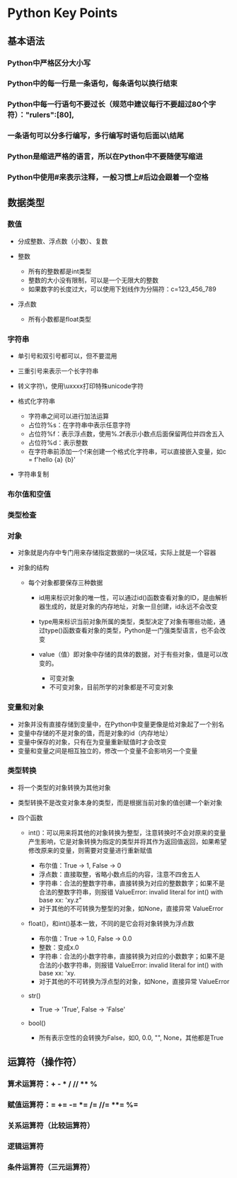 # Python Key Points

## 基本语法

### Python中严格区分大小写

### Python中的每一行是一条语句，每条语句以换行结束

### Python中每一行语句不要过长（规范中建议每行不要超过80个字符）："rulers":[80],

### 一条语句可以分多行编写，多行编写时语句后面以\结尾

### Python是缩进严格的语言，所以在Python中不要随便写缩进

### Python中使用#来表示注释，一般习惯上#后边会跟着一个空格

## 数据类型

### 数值

- 分成整数、浮点数（小数）、复数
- 整数

	- 所有的整数都是int类型
	- 整数的大小没有限制，可以是一个无限大的整数
	- 如果数字的长度过大，可以使用下划线作为分隔符：c=123_456_789

- 浮点数

	- 所有小数都是float类型

### 字符串

- 单引号和双引号都可以，但不要混用
- 三重引号来表示一个长字符串
- 转义字符\，使用\uxxxx打印特殊unicode字符
- 格式化字符串

	- 字符串之间可以进行加法运算
	- 占位符%s：在字符串中表示任意字符
	- 占位符%f：表示浮点数，使用%.2f表示小数点后面保留两位并四舍五入
	- 占位符%d：表示整数
	- 在字符串前添加一个f来创建一个格式化字符串，可以直接嵌入变量，如c = f'hello {a} {b}'

- 字符串复制

### 布尔值和空值

### 类型检查

### 对象

- 对象就是内存中专门用来存储指定数据的一块区域，实际上就是一个容器
- 对象的结构

	- 每个对象都要保存三种数据

		- id用来标识对象的唯一性，可以通过id()函数查看对象的ID，是由解析器生成的，就是对象的内存地址，对象一旦创建，id永远不会改变
		- type用来标识当前对象所属的类型，类型决定了对象有哪些功能，通过type()函数查看对象的类型，Python是一门强类型语言，也不会改变
		- value（值）即对象中存储的具体的数据，对于有些对象，值是可以改变的。

			- 可变对象
			- 不可变对象，目前所学的对象都是不可变对象

### 变量和对象

- 对象并没有直接存储到变量中，在Python中变量更像是给对象起了一个别名
- 变量中存储的不是对象的值，而是对象的id（内存地址）
- 变量中保存的对象，只有在为变量重新赋值时才会改变
- 变量和变量之间是相互独立的，修改一个变量不会影响另一个变量

### 类型转换

- 将一个类型的对象转换为其他对象
- 类型转换不是改变对象本身的类型，而是根据当前对象的值创建一个新对象
- 四个函数

	- int()：可以用来将其他的对象转换为整型，注意转换时不会对原来的变量产生影响，它是对象转换为指定的类型并将其作为返回值返回，如果希望修改原来的变量，则需要对变量进行重新赋值

		- 布尔值：True -> 1, False -> 0
		- 浮点数：直接取整，省略小数点后的内容，注意不四舍五人
		- 字符串：合法的整数字符串，直接转换为对应的整数数字；如果不是合法的整数字符串，则报错 ValueError: invalid literal for int() with base xx: 'xy.z"
		- 对于其他的不可转换为整型的对象，如None，直接异常 ValueError

	- float()，和int()基本一致，不同的是它会将对象转换为浮点数

		- 布尔值：True -> 1.0, False -> 0.0
		- 整数：变成x.0
		- 字符串：合法的小数字符串，直接转换为对应的小数数字；如果不是合法的小数字符串，则报错 ValueError: invalid literal for int() with base xx: 'xy.
		- 对于其他的不可转换为浮点型的对象，如None，直接异常 ValueError

	- str()

		- True -> 'True', False -> 'False'

	- bool()

		- 所有表示空性的会转换为False，如0, 0.0, "", None，其他都是True

## 运算符（操作符）

### 算术运算符：+ - * / // ** %

### 赋值运算符：= += -= *= /= //= **= %=

### 关系运算符（比较运算符）

### 逻辑运算符

### 条件运算符（三元运算符）

